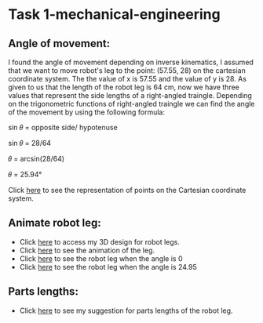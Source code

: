 # Task 1-mechanical-engineering

## Angle of movement:
I found the angle of movement depending on inverse kinematics, I assumed that we want to move robot's leg to the point: (57.55, 28) on the cartesian coordinate system. The the  value of x is 57.55 and the value of y is 28. As given to us that the length of the robot leg is 64 cm, now we have three values that represent the side lengths of a right-angled traingle. Depending on the trigonometric functions of right-angled traingle we can find the angle of the movement by using the following formula:

sin 𝜃 = opposite side/ hypotenuse

sin 𝜃 = 28/64

𝜃 = arcsin(28/64)

𝜃 = 25.94°


Click [here](https://github.com/farahhrs/Task1-mechanical-engineering/blob/main/Movement%20angle.jpg) to see the representation of points on the Cartesian coordinate system.

## Animate robot leg:
- Click [here](https://cad.onshape.com/documents/9648865d3515d1519fbdd117/w/0e36142ff93126735fae55e8/e/e9efa5639bf8b6ff610eaf11?renderMode=0&uiState=62d1e499bef4ec472d1a1db6) to access my 3D design for robot legs.
- Click [here](https://github.com/farahhrs/Task1-mechanical-engineering/blob/main/Movement%20animation.gif) to see the animation of the leg.
- Click [here](https://github.com/farahhrs/Task1-mechanical-engineering/blob/main/Before%20movement.png) to see the robot leg when the angle is 0
- Click [here](https://github.com/farahhrs/Task1-mechanical-engineering/blob/main/After%20movement.png) to see the robot leg when the angle is 24.95 

## Parts lengths:
- Click [here](https://github.com/farahhrs/Task1-mechanical-engineering/blob/main/Parts%20lengths%20.jpg) to see my suggestion for parts lengths of the robot leg.
